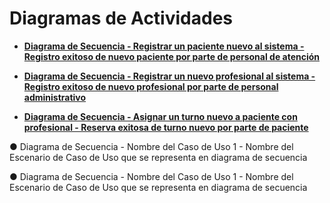 # Diagramas de Actividades

* [**Diagrama de Secuencia - Registrar un paciente nuevo al sistema -  Registro exitoso de nuevo paciente por parte de personal de atención**](https://drive.google.com/file/d/1PsZVVOelcJK3AfCgUnEkJgZL_VuMRAvL/view?usp=sharing)

* [**Diagrama de Secuencia - Registrar un nuevo profesional al sistema -  Registro exitoso de nuevo profesional por parte de personal administrativo**](https://drive.google.com/file/d/1BZA9Uyc8a7eRywjZkfzFTuvR7NCRwlH_/view?usp=sharing)

* [**Diagrama de Secuencia - Asignar un turno nuevo a paciente con profesional -  Reserva exitosa de turno nuevo por parte de paciente**](https://drive.google.com/file/d/1sgh7gPP7WAsvy7t68yYCsdSQ8cM0FQO6/view?usp=sharing)

● Diagrama de Secuencia - Nombre del Caso de Uso 1 - Nombre del Escenario de Caso de Uso que se representa en diagrama de secuencia

● Diagrama de Secuencia - Nombre del Caso de Uso 1 - Nombre del Escenario de Caso de Uso que se representa en diagrama de secuencia
